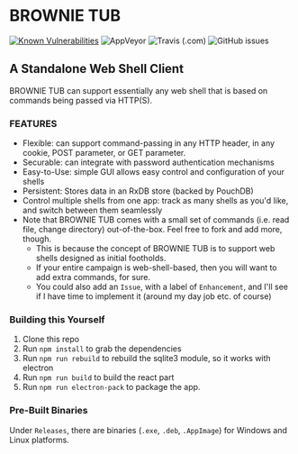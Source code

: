 # BROWNIE TUB

[![Known Vulnerabilities](https://snyk.io/test/github/cybersecmoo/brownie-tub/badge.svg?targetFile=package.json)](https://snyk.io/test/github/cybersecmoo/brownie-tub?targetFile=package.json)
![AppVeyor](https://img.shields.io/appveyor/build/cybersecmoo/brownie-tub?label=windows%20build)
![Travis (.com)](https://img.shields.io/travis/com/cybersecmoo/brownie-tub?label=linux%20build)
![GitHub issues](https://img.shields.io/github/issues/cybersecmoo/brownie-tub)

## A Standalone Web Shell Client ##

BROWNIE TUB can support essentially any web shell that is based on commands being passed via HTTP(S).

### FEATURES ###

- Flexible: can support command-passing in any HTTP header, in any cookie, POST parameter, or GET parameter.
- Securable: can integrate with password authentication mechanisms
- Easy-to-Use: simple GUI allows easy control and configuration of your shells
- Persistent: Stores data in an RxDB store (backed by PouchDB)
- Control multiple shells from one app: track as many shells as you'd like, and switch between them seamlessly
- Note that BROWNIE TUB comes with a small set of commands (i.e. read file, change directory) out-of-the-box. Feel free to fork and add more, though.
  - This is because the concept of BROWNIE TUB is to support web shells designed as initial footholds.
  - If your entire campaign is web-shell-based, then you will want to add extra commands, for sure.
  - You could also add an `Issue`, with a label of `Enhancement`, and I'll see if I have time to implement it (around my day job etc. of course)

### Building this Yourself ###

1. Clone this repo
2. Run `npm install` to grab the dependencies
3. Run `npm run rebuild` to rebuild the sqlite3 module, so it works with electron
4. Run `npm run build` to build the react part
5. Run `npm run electron-pack` to package the app.

### Pre-Built Binaries ###

Under `Releases`, there are binaries (`.exe`, `.deb`, `.AppImage`) for Windows and Linux platforms.
